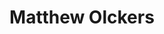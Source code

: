 ---
name: Matthew Olckers
title: Matthew Olckers
link: https://www.matthewolckers.com/
image: "/assets/organization/organizers/matthew_olckers.jpg"
---